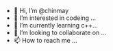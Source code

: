 - 👋 Hi, I’m @chinmay
- 👀 I’m interested in codeing ...
- 🌱 I’m currently learning  c++...
- 💞️ I’m looking to collaborate on ...
- 📫 How to reach me ...

<!---
chinmaycodder/chinmaycodder is a ✨ special ✨ repository because its `README.md` (this file) appears on your GitHub profile.
You can click the Preview link to take a look at your changes.
--->

